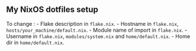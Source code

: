 ## My NixOS dotfiles setup

To change :
    - Flake description in `flake.nix`.
    - Hostname in `flake.nix`, `hosts/your_machine/default.nix`.
    - Module name of import in `flake.nix`.
    - Username in `flake.nix`, `modules/system.nix` and `home/default.nix`.
    - Home dir in `home/default.nix`.

